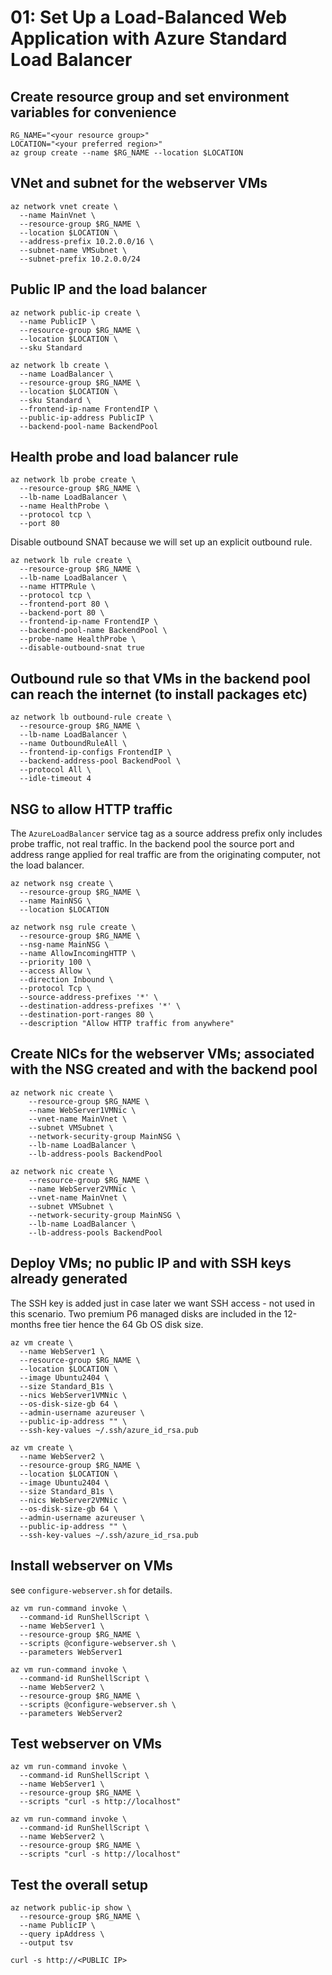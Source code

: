 # 01: Set Up a Load-Balanced Web Application with Azure Standard Load Balancer

## Create resource group and set environment variables for convenience

    RG_NAME="<your resource group>"
    LOCATION="<your preferred region>"
    az group create --name $RG_NAME --location $LOCATION

## VNet and subnet for the webserver VMs

    az network vnet create \
      --name MainVnet \
      --resource-group $RG_NAME \
      --location $LOCATION \
      --address-prefix 10.2.0.0/16 \
      --subnet-name VMSubnet \
      --subnet-prefix 10.2.0.0/24

## Public IP and the load balancer

    az network public-ip create \
      --name PublicIP \
      --resource-group $RG_NAME \
      --location $LOCATION \
      --sku Standard

    az network lb create \
      --name LoadBalancer \
      --resource-group $RG_NAME \
      --location $LOCATION \
      --sku Standard \
      --frontend-ip-name FrontendIP \
      --public-ip-address PublicIP \
      --backend-pool-name BackendPool

## Health probe and load balancer rule

    az network lb probe create \
      --resource-group $RG_NAME \
      --lb-name LoadBalancer \
      --name HealthProbe \
      --protocol tcp \
      --port 80

Disable outbound SNAT because we will set up an explicit outbound rule.

    az network lb rule create \
      --resource-group $RG_NAME \
      --lb-name LoadBalancer \
      --name HTTPRule \
      --protocol tcp \
      --frontend-port 80 \
      --backend-port 80 \
      --frontend-ip-name FrontendIP \
      --backend-pool-name BackendPool \
      --probe-name HealthProbe \
      --disable-outbound-snat true

## Outbound rule so that VMs in the backend pool can reach the internet (to install packages etc)

    az network lb outbound-rule create \
      --resource-group $RG_NAME \
      --lb-name LoadBalancer \
      --name OutboundRuleAll \
      --frontend-ip-configs FrontendIP \
      --backend-address-pool BackendPool \
      --protocol All \
      --idle-timeout 4

## NSG to allow HTTP traffic

The `AzureLoadBalancer` service tag as a source address prefix only includes probe traffic, not real traffic. In the backend pool the source port and address range applied for real traffic are from the originating computer, not the load balancer.

    az network nsg create \
      --resource-group $RG_NAME \
      --name MainNSG \
      --location $LOCATION

    az network nsg rule create \
      --resource-group $RG_NAME \
      --nsg-name MainNSG \
      --name AllowIncomingHTTP \
      --priority 100 \
      --access Allow \
      --direction Inbound \
      --protocol Tcp \
      --source-address-prefixes '*' \
      --destination-address-prefixes '*' \
      --destination-port-ranges 80 \
      --description "Allow HTTP traffic from anywhere"

## Create NICs for the webserver VMs; associated with the NSG created and with the backend pool

    az network nic create \
        --resource-group $RG_NAME \
        --name WebServer1VMNic \
        --vnet-name MainVnet \
        --subnet VMSubnet \
        --network-security-group MainNSG \
        --lb-name LoadBalancer \
        --lb-address-pools BackendPool

    az network nic create \
        --resource-group $RG_NAME \
        --name WebServer2VMNic \
        --vnet-name MainVnet \
        --subnet VMSubnet \
        --network-security-group MainNSG \
        --lb-name LoadBalancer \
        --lb-address-pools BackendPool

## Deploy VMs; no public IP and with SSH keys already generated

The SSH key is added just in case later we want SSH access - not used in this scenario. Two premium P6 managed disks are included in the 12-months free tier hence the 64 Gb OS disk size.

    az vm create \
      --name WebServer1 \
      --resource-group $RG_NAME \
      --location $LOCATION \
      --image Ubuntu2404 \
      --size Standard_B1s \
      --nics WebServer1VMNic \
      --os-disk-size-gb 64 \
      --admin-username azureuser \
      --public-ip-address "" \
      --ssh-key-values ~/.ssh/azure_id_rsa.pub

    az vm create \
      --name WebServer2 \
      --resource-group $RG_NAME \
      --location $LOCATION \
      --image Ubuntu2404 \
      --size Standard_B1s \
      --nics WebServer2VMNic \
      --os-disk-size-gb 64 \
      --admin-username azureuser \
      --public-ip-address "" \
      --ssh-key-values ~/.ssh/azure_id_rsa.pub

## Install webserver on VMs

see `configure-webserver.sh` for details.

    az vm run-command invoke \
      --command-id RunShellScript \
      --name WebServer1 \
      --resource-group $RG_NAME \
      --scripts @configure-webserver.sh \
      --parameters WebServer1

    az vm run-command invoke \
      --command-id RunShellScript \
      --name WebServer2 \
      --resource-group $RG_NAME \
      --scripts @configure-webserver.sh \
      --parameters WebServer2

## Test webserver on VMs

    az vm run-command invoke \
      --command-id RunShellScript \
      --name WebServer1 \
      --resource-group $RG_NAME \
      --scripts "curl -s http://localhost"

    az vm run-command invoke \
      --command-id RunShellScript \
      --name WebServer2 \
      --resource-group $RG_NAME \
      --scripts "curl -s http://localhost"

## Test the overall setup

    az network public-ip show \
      --resource-group $RG_NAME \
      --name PublicIP \
      --query ipAddress \
      --output tsv

    curl -s http://<PUBLIC IP>
